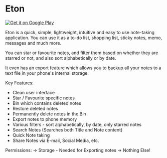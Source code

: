 # Eton

<a href='https://play.google.com/store/apps/details?id=com.pshkrh.eton&pcampaignid=MKT-Other-global-all-co-prtnr-py-PartBadge-Mar2515-1'><img alt='Get it on Google Play' src='https://play.google.com/intl/en_us/badges/images/generic/en_badge_web_generic.png'/></a>


Eton is a quick, simple, lightweight, intuitive and easy to use note-taking application. You can use it as a to-do list, shopping list, sticky notes, memo, messages and much more.

You can star or favourite notes, and filter them based on whether they are starred or not, and also sort alphabetically or by date.

It even has an export feature which allows you to backup all your notes to a text file in your phone's internal storage.

Key Features:

- Clean user interface
- Star / Favourite specific notes
- Bin which contains deleted notes
- Restore deleted notes
- Permanently delete notes in the Bin
- Export notes to phone memory
- Various filters - sort alphabetically, by date, only starred notes
- Search Notes (Searches both Title and Note content)
- Quick Note taking
- Share Notes via E-mail, Social Media, etc.


Permissions:
-> Storage - Needed for Exporting notes
-> Nothing Else!

